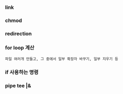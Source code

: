 ### link
### chmod
### redirection 
### for loop 계산
    파일 여러개 만들고, 그 중에서 일부 확장자 바꾸기, 일부 지우기 등
### if 사용하는 명령
### pipe tee |&
